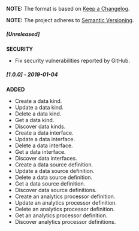 **NOTE:** The format is based on [Keep a Changelog](http://keepachangelog.com/en/1.0.0/).

**NOTE:** The project adheres to [Semantic Versioning](http://semver.org/spec/v2.0.0.html).

##### [Unreleased]

**SECURITY**

* Fix security vulnerabilities reported by GitHub.


##### [1.0.0] - 2019-01-04

**ADDED**

* Create a data kind.
* Update a data kind.
* Delete a data kind.
* Get a data kind.
* Discover data kinds.
* Create a data interface.
* Update a data interface.
* Delete a data interface.
* Get a data interface.
* Discover data interfaces.
* Create a data source definition.
* Update a data source definition.
* Delete a data source definition.
* Get a data source definition.
* Discover data source definitions.
* Create an analytics processor definition.
* Update an analytics processor definition.
* Delete an analytics processor definition.
* Get an analytics processor definition.
* Discover analytics processor definitions.
